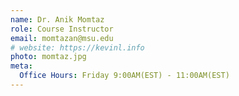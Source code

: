 ```yaml
---
name: Dr. Anik Momtaz
role: Course Instructor
email: momtazan@msu.edu
# website: https://kevinl.info
photo: momtaz.jpg
meta:
  Office Hours: Friday 9:00AM(EST) - 11:00AM(EST)
---
```


<!-- [Schedule an appointment](#){: .btn .btn-outline } -->
